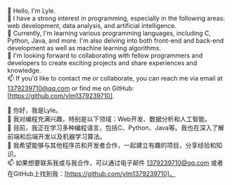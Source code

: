 👋 Hello, I'm Lyle.  
👀 I have a strong interest in programming, especially in the following areas: web development, data analysis, and artificial intelligence.  
🌱 Currently, I'm learning various programming languages, including C, Python, Java, and more. I'm also delving into both front-end and back-end development as well as machine learning algorithms.  
💞️ I'm looking forward to collaborating with fellow programmers and developers to create exciting projects and share experiences and knowledge.  
📫 If you'd like to contact me or collaborate, you can reach me via email at 1379239710@qq.com or find me on GitHub: [https://github.com/ylm1379239710].  
  
👋 你好，我是Lyle。  
👀 我对编程充满兴趣，特别是以下领域：Web开发、数据分析和人工智能。  
🌱 目前，我正在学习多种编程语言，包括C、Python、Java等。我也在深入了解前端和后端开发以及机器学习算法。  
💞️ 我希望能够与其他程序员和开发者合作，一起建立有趣的项目，分享经验和知识。  
📫 如果想要联系我或与我合作，可以通过电子邮件 1379239710@qq.com 或者在GitHub上找到我：[https://github.com/ylm1379239710]。  
